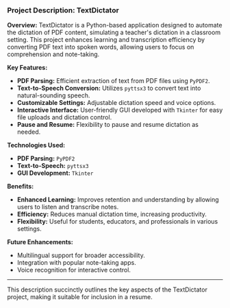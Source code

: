 ### Project Description: TextDictator

**Overview:**
TextDictator is a Python-based application designed to automate the dictation of PDF content, simulating a teacher's dictation in a classroom setting. This project enhances learning and transcription efficiency by converting PDF text into spoken words, allowing users to focus on comprehension and note-taking.

**Key Features:**
- **PDF Parsing:** Efficient extraction of text from PDF files using `PyPDF2`.
- **Text-to-Speech Conversion:** Utilizes `pyttsx3` to convert text into natural-sounding speech.
- **Customizable Settings:** Adjustable dictation speed and voice options.
- **Interactive Interface:** User-friendly GUI developed with `Tkinter` for easy file uploads and dictation control.
- **Pause and Resume:** Flexibility to pause and resume dictation as needed.

**Technologies Used:**
- **PDF Parsing:** `PyPDF2`
- **Text-to-Speech:** `pyttsx3`
- **GUI Development:** `Tkinter`

**Benefits:**
- **Enhanced Learning:** Improves retention and understanding by allowing users to listen and transcribe notes.
- **Efficiency:** Reduces manual dictation time, increasing productivity.
- **Flexibility:** Useful for students, educators, and professionals in various settings.

**Future Enhancements:**
- Multilingual support for broader accessibility.
- Integration with popular note-taking apps.
- Voice recognition for interactive control.

---

This description succinctly outlines the key aspects of the TextDictator project, making it suitable for inclusion in a resume.
